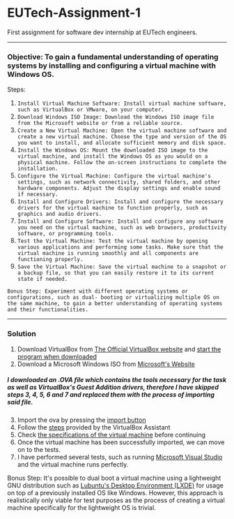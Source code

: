 # EUTech-Assignment-1
First assignment for software dev internship at EUTech engineers.
_________________________________________________________________________________________________________________________________________________________________________
### Objective: To gain a fundamental understanding of operating systems by installing and configuring a virtual machine with Windows OS.
Steps:
1. `Install Virtual Machine Software: Install virtual machine software, such as VirtualBox or VMware, on your computer.`
2. `Download Windows ISO Image: Download the Windows ISO image file from the Microsoft website or from a reliable source.`
3. `Create a New Virtual Machine: Open the virtual machine software and create a new virtual machine. Choose the type and version of the OS you want to install, and allocate sufficient memory and disk space.`
4. `Install the Windows OS: Mount the downloaded ISO image to the virtual machine, and install the Windows OS as you would on a physical machine. Follow the on-screen
instructions to complete the installation.`
5. `Configure the Virtual Machine: Configure the virtual machine's settings, such as network connectivity, shared folders, and other hardware components. Adjust the display settings and enable sound if necessary.`
6. `Install and Configure Drivers: Install and configure the necessary drivers for the virtual machine to function properly, such as graphics and audio drivers.`
7. `Install and Configure Software: Install and configure any software you need on the virtual machine, such as web browsers, productivity software, or programming tools.`
8. `Test the Virtual Machine: Test the virtual machine by opening various applications and performing some tasks. Make sure that the virtual machine is running smoothly and all components are functioning properly.`
9. `Save the Virtual Machine: Save the virtual machine to a snapshot or a backup file, so that you can easily restore it to its current state if needed.`

`Bonus Step: Experiment with different operating systems or configurations, such as dual- booting or virtualizing multiple OS on the same machine, to gain a better understanding of operating systems and their functionalities.`
_________________________________________________________________________________________________________________________________________________________________________
### Solution

1. Download VirtualBox from [The Official VirtualBox website](https://www.virtualbox.org/wiki/Downloads) and [start the program when downloaded](https://user-images.githubusercontent.com/98554249/232751851-efe02c11-50f4-4c75-bf10-3e257530e29f.png)
2. Download a Microsoft Windows ISO from [Microsoft's Website](https://www.microsoft.com/pl-pl/software-download/windows10)

##### _I downloaded an .OVA file which contains the tools necessary for the task as well as VirtualBox's Guest Addition drivers, therefore I have skipped steps 3, 4, 5, 6 and 7 and replaced them with the process of importing said file._

3. Import the ova by pressing the [import button](https://user-images.githubusercontent.com/98554249/232754384-d2256055-4fbd-4bc7-afde-ef8b2724c0bd.png)
4. Follow the [steps](https://user-images.githubusercontent.com/98554249/232755274-39c879e1-5281-4d50-8735-962446915130.png) provided by the VirtualBox Assistant
5. Check [the specifications of the virtual machine](https://user-images.githubusercontent.com/98554249/232755549-e399eaf6-2fe1-458a-a27d-d8c7d0d68ce6.png) before continuing
6. Once the virtual machine has been successfully imported, we can move on to the tests.
7. I have performed several tests, such as running [Microsoft Visual Studio](https://user-images.githubusercontent.com/98554249/232759237-287a707d-5899-412d-a4f1-22bed8493b32.png) and the virtual machine runs perfectly.


Bonus Step: It's possible to dual boot a virtual machine using a lightweight GNU distribution such as [Lubuntu's Desktop Environment (LXDE)](https://lubuntu.me/downloads/) for usage on top of a previously installed OS like Windows. However, this approach is realistically only viable for test purposes as the process of creating a virtual machine specifically for the lightweight OS is trivial.
